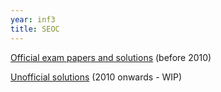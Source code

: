 ```yaml
---
year: inf3
title: SEOC
---
```


[Official exam papers and solutions](https://drive.google.com/folderview?id=0B2AAOQQZ_8BxT3VZd3RtRlRBcVk&usp=sharing) (before 2010)

[Unofficial solutions](https://drive.google.com/drive/folders/0B2AAOQQZ_8BxS3RGY1YxSXNNZEk/0BxjvghMMUQ8-fjZ5YVdKNzNOcTloVkVBdjdHRHhPSXc3SGlUVDFFQ3NNTWhTYVE2czd2WTA?tab=wo) (2010 onwards - WIP)
